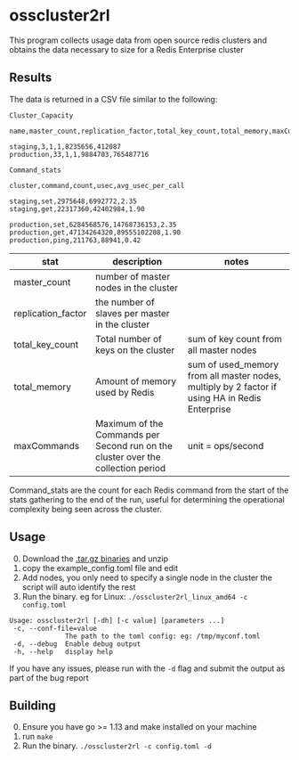 # osscluster2rl

This program collects usage data from open source redis clusters and obtains the data necessary to size for a Redis Enterprise cluster

## Results
The data is returned in a CSV file similar to the following:

```
Cluster_Capacity

name,master_count,replication_factor,total_key_count,total_memory,maxCommands

staging,3,1,1,8235656,412087
production,33,1,1,9884703,765487716

Command_stats

cluster,command,count,usec,avg_usec_per_call

staging,set,2975648,6992772,2.35
staging,get,22317360,42402984,1.90

production,set,6284568576,14768736153,2.35
production,get,47134264320,89555102208,1.90
production,ping,211763,88941,0.42

```
| stat | description | notes |
|---|---|---|
|master_count|number of master nodes in the cluster||
|replication_factor|the number of slaves per master in the cluster||
|total_key_count|Total number of keys on the cluster|sum of key count from all master nodes|
|total_memory|Amount of memory used by Redis|sum of  used_memory from all master nodes, multiply by 2 factor if using HA in Redis Enterprise|
|maxCommands|Maximum of the Commands per Second run on the cluster over the collection period| unit = ops/second|

Command_stats are the count for each Redis command from the start of the stats gathering to the end of the run, useful for determining the operational complexity being seen across the cluster.

## Usage
0. Download the [.tar.gz binaries](https://github.com/Redislabs-Solution-Architects/OSSCluster2RL/releases) and unzip
1. copy the example_config.toml file and edit
2. Add nodes, you only need to specify a single node in the cluster the script will auto identify the rest
3. Run the binary. eg for Linux: ```./osscluster2rl_linux_amd64 -c config.toml```

```
Usage: osscluster2rl [-dh] [-c value] [parameters ...]
 -c, --conf-file=value
              The path to the toml config: eg: /tmp/myconf.toml
 -d, --debug  Enable debug output
 -h, --help   display help
```

If you have any issues, please run with the ``` -d ``` flag and submit the output as part of the bug report

## Building
0. Ensure you have go >= 1.13 and make installed on your machine
1. run ```make```
2. Run the binary. ```./osscluster2rl -c config.toml -d ```
